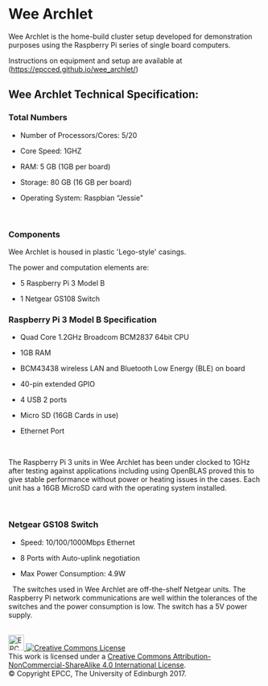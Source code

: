 Wee Archlet
===========

Wee Archlet is the home-build cluster setup developed for demonstration purposes using
the Raspberry Pi series of single board computers.

Instructions on equipment and setup are available at (https://epcced.github.io/wee_archlet/)
 

Wee Archlet Technical Specification:
----------------------------------------

### Total Numbers

-   Number of Processors/Cores: 5/20

-   Core Speed: 1GHZ

-   RAM: 5 GB (1GB per board)

-   Storage: 80 GB (16 GB per board)

-   Operating System: Raspbian “Jessie"

 

### Components

Wee Archlet is housed in plastic 'Lego-style' casings.

The power and computation elements are:

-   5 Raspberry Pi 3 Model B

-   1 Netgear GS108 Switch


### Raspberry Pi 3 Model B Specification

-   Quad Core 1.2GHz Broadcom BCM2837 64bit CPU

-   1GB RAM

-   BCM43438 wireless LAN and Bluetooth Low Energy (BLE) on board

-   40-pin extended GPIO

-   4 USB 2 ports

-   Micro SD (16GB Cards in use)

-   Ethernet Port

 

The Raspberry Pi 3 units in Wee Archlet has been under clocked to 1GHz after
testing against applications including using OpenBLAS proved this to give stable
performance without power or heating issues in the cases. Each unit has a 16GB
MicroSD card with the operating system installed.

 

### Netgear GS108 Switch

-   Speed: 10/100/1000Mbps Ethernet

-   8 Ports with Auto-uplink negotiation

-   Max Power Consumption: 4.9W

 
The switches used in Wee Archlet are off-the-shelf Netgear units. The
Raspberry Pi network communications are well within the tolerances of the
switches and the power consumption is low. The switch has a 5V power
supply.

<!-- Licensing and copyright stuff below -->
<br>
<a href="http://www.epcc.ed.ac.uk">
<img alt="EPCC logo" src="https://www.epcc.ed.ac.uk/sites/all/themes/epcc/images/epcc-logo.png" height="31"/>
</a>
<a rel="license" href="http://creativecommons.org/licenses/by-nc-sa/4.0/">
<img alt="Creative Commons License" style="border-width:0"
     src="https://i.creativecommons.org/l/by-nc-sa/4.0/88x31.png" />
</a><br />
This work is licensed under a <a rel="license" href="http://creativecommons.org/licenses/by-nc-sa/4.0/">
Creative Commons Attribution-NonCommercial-ShareAlike 4.0 International License</a>.<br/>
&copy; Copyright EPCC, The University of Edinburgh 2017.

